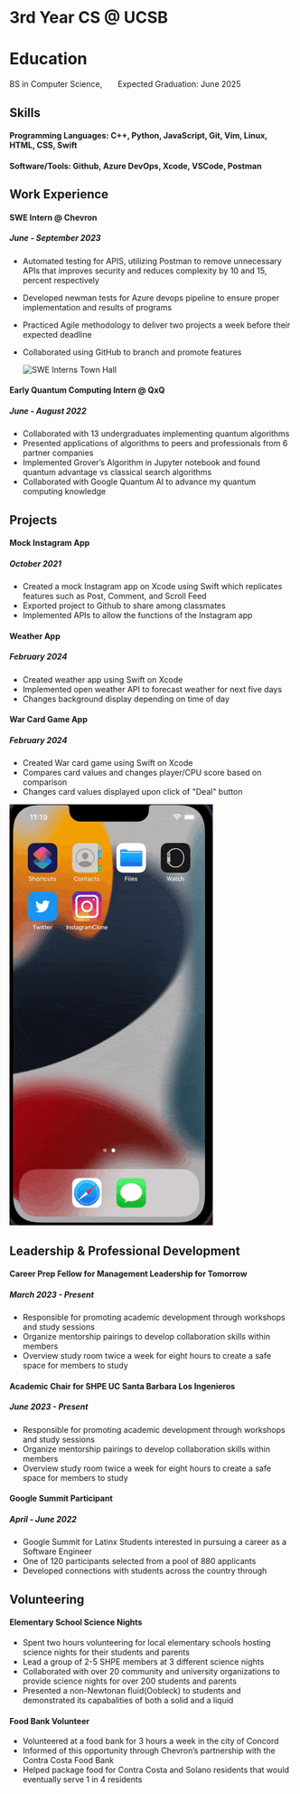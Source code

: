 # 3rd Year CS @ UCSB

# Education
  BS in Computer Science, &nbsp; &nbsp; &nbsp; Expected Graduation: June 2025
  
## Skills
#### Programming Languages: C++, Python, JavaScript, Git, Vim, Linux, HTML, CSS, Swift
#### Software/Tools:  Github, Azure DevOps, Xcode, VSCode, Postman

## Work Experience

#### SWE Intern @ Chevron
##### June - September 2023
- Automated testing for APIS, utilizing Postman to remove unnecessary APIs that improves security and reduces complexity by 10 and 15, percent respectively
- Developed newman tests for Azure devops pipeline to ensure proper implementation and results of programs
- Practiced Agile methodology to deliver two projects a week before their expected deadline
- Collaborated using GitHub to branch and promote features

  ![SWE Interns Town Hall](/assets/img/2023_Chevron_Intern_Town_Hall_8574.jpg)

#### Early Quantum Computing Intern @ QxQ
##### June - August 2022
- Collaborated with 13 undergraduates implementing quantum algorithms
- Presented applications of algorithms to peers and professionals from 6 partner companies
- Implemented Grover’s Algorithm in Jupyter notebook and found quantum advantage vs classical search algorithms
- Collaborated with Google Quantum AI to advance my quantum computing knowledge

## Projects

#### Mock Instagram App
##### October 2021
- Created a mock Instagram app on Xcode using Swift which replicates features such as Post, Comment, and Scroll Feed
- Exported project to Github to share among classmates
- Implemented APIs to allow the functions of the Instagram app

#### Weather App
##### February 2024
- Created weather app using Swift on Xcode
- Implemented open weather API to forecast weather for next five days
- Changes background display depending on time of day

#### War Card Game App
##### February 2024
- Created War card game using Swift on Xcode
- Compares card values and changes player/CPU score based on comparison
- Changes card values displayed upon click of "Deal" button


![Mock Insta App](assets/img/Parstagram.gif)

## Leadership & Professional Development

#### Career Prep Fellow for Management Leadership for Tomorrow
##### March 2023 - Present
- Responsible for promoting academic development through workshops and study sessions
- Organize mentorship pairings to develop collaboration skills within members
- Overview study room twice a week for eight hours to create a safe space for members to study

#### Academic Chair for SHPE UC Santa Barbara Los Ingenieros 
##### June 2023 - Present
- Responsible for promoting academic development through workshops and study sessions
- Organize mentorship pairings to develop collaboration skills within members
- Overview study room twice a week for eight hours to create a safe space for members to study

#### Google Summit Participant 
##### April - June 2022
- Google Summit for Latinx Students interested in pursuing a career as a Software Engineer
- One of 120 participants selected from a pool of 880 applicants
- Developed connections with students across the country through

## Volunteering

#### Elementary School Science Nights
- Spent two hours volunteering for local elementary schools hosting science nights for their students and parents
- Lead a group of 2-5 SHPE members at 3 different science nights
- Collaborated with over 20 community and university organizations to provide science nights for over 200 students
and parents
- Presented a non-Newtonan fluid(Oobleck) to students and demonstrated its capabalities of both a solid and a liquid

#### Food Bank Volunteer
- Volunteered at a food bank for 3 hours a week in the city of Concord
- Informed of this opportunity through Chevron’s partnership with the Contra Costa Food Bank
- Helped package food for Contra Costa and Solano residents that would eventually serve 1 in 4 residents
